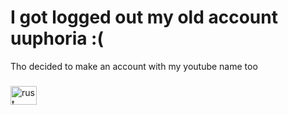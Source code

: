 # I got logged out my old account uuphoria :(
Tho decided to make an account with my youtube name too

###

<div align="left">
  <img src="https://cdn.jsdelivr.net/gh/devicons/devicon/icons/rust/rust-original.svg" height="30" width="42"  alt="rust" />
